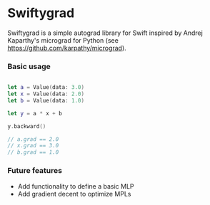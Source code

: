 # Swiftygrad

Swiftygrad is a simple autograd library for Swift inspired by Andrej Kaparthy's micrograd for Python (see https://github.com/karpathy/micrograd).


### Basic usage

```swift

let a = Value(data: 3.0)
let x = Value(data: 2.0)
let b = Value(data: 1.0)

let y = a * x + b

y.backward()

// a.grad == 2.0
// x.grad == 3.0
// b.grad == 1.0

```


### Future features

- Add functionality to define a basic MLP
- Add gradient decent to optimize MPLs


